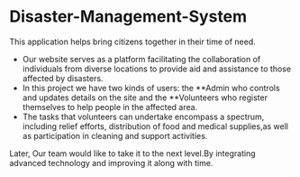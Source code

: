 # Disaster-Management-System
This application helps bring citizens together in their time of need. 
* Our website serves as a platform facilitating the collaboration of individuals from diverse locations to provide aid and assistance to those affected by disasters.
* In this project we have two kinds of users: the **Admin who controls and updates details on the site and the **Volunteers who register themselves to help people in the affected area.
* The tasks that volunteers can undertake encompass a spectrum, including relief efforts, distribution of food and medical supplies,as well as participation in cleaning and support activities.

Later, Our team would like to take it to the next level.By integrating advanced technology and improving it along with time.
